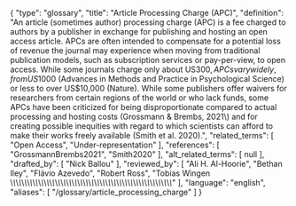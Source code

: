 {
    "type": "glossary",
    "title": "Article Processing Charge (APC)",
    "definition": "An article (sometimes author) processing charge (APC) is a fee charged to authors by a publisher in exchange for publishing and hosting an open access article. APCs are often intended to compensate for a potential loss of revenue the journal may experience when moving from traditional publication models, such as subscription services or pay-per-view, to open access. While some journals charge only about US$300, APCs vary widely, from US$1000 (Advances in Methods and Practice in Psychological Science) or less to over US$10,000 (Nature). While some publishers offer waivers for researchers from certain regions of the world or who lack funds, some APCs have been criticized for being disproportionate compared to actual processing and hosting costs (Grossmann & Brembs, 2021\\) and for creating possible inequities with regard to which scientists can afford to make their works freely available (Smith et al. 2020).",
    "related_terms": [
        "Open Access",
        "Under-representation"
    ],
    "references": [
        "GrossmannBrembs2021",
        "Smith2020"
    ],
    "alt_related_terms": [
        null
    ],
    "drafted_by": [
        "Nick Ballou"
    ],
    "reviewed_by": [
        "Ali H. Al-Hoorie",
        "Bethan Iley",
        "Flávio Azevedo",
        "Robert Ross",
        "Tobias Wingen \\_\\_\\_\\_\\_\\_\\_\\_\\_\\_\\_\\_\\_\\_\\_\\_\\_\\_\\_\\_\\_\\_\\_\\_\\_\\_\\_\\_\\_\\_\\_\\_\\_\\_\\_\\_\\_\\_\\_\\_\\_\\_\\_\\_\\_\\_\\_\\_\\_\\_\\_\\_\\_\\_\\_\\_\\_\\_"
    ],
    "language": "english",
    "aliases": [
        "/glossary/article_processing_charge"
    ]
}
